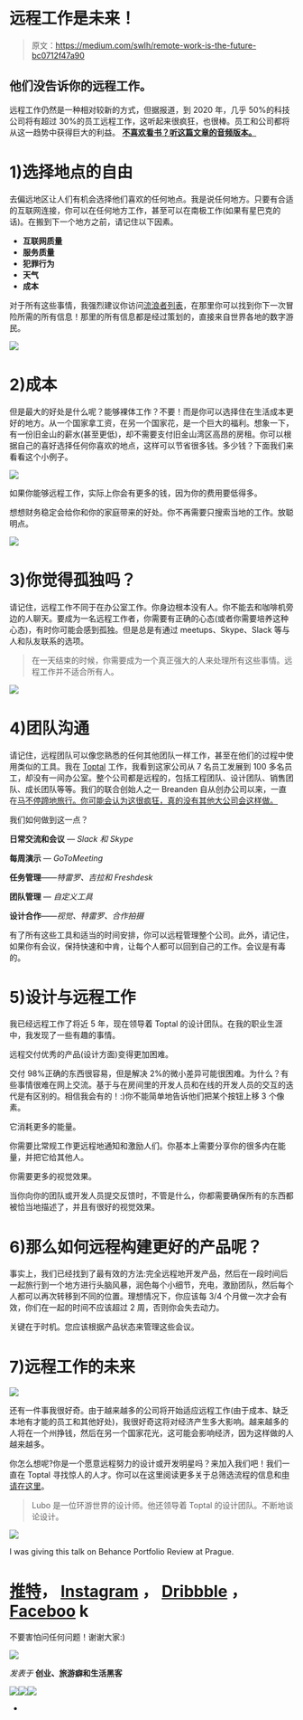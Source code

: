 # 远程工作是未来！

> 原文：<https://medium.com/swlh/remote-work-is-the-future-bc0712f47a90>

## 他们没告诉你的远程工作。

远程工作仍然是一种相对较新的方式，但据报道，到 2020 年，几乎 50%的科技公司将有超过 30%的员工远程工作，这听起来很疯狂，也很棒。员工和公司都将从这一趋势中获得巨大的利益。 [**不喜欢看书？听这篇文章的音频版本。**](https://soundcloud.com/lubo-volkov/remote-work-is-the-future-1)

# 1)选择地点的自由

去偏远地区让人们有机会选择他们喜欢的任何地点。我是说任何地方。只要有合适的互联网连接，你可以在任何地方工作，甚至可以在南极工作(如果有星巴克的话)。在搬到下一个地方之前，请记住以下因素。

*   **互联网质量**
*   **服务质量**
*   **犯罪行为**
*   **天气**
*   **成本**

对于所有这些事情，我强烈建议你访问[流浪者列表](https://nomadlist.com/)，在那里你可以找到你下一次冒险所需的所有信息！那里的所有信息都是经过策划的，直接来自世界各地的数字游民。

![](img/b2351039ac379c1b69ff64967d3e6c38.png)

# 2)成本

但是最大的好处是什么呢？能够裸体工作？不要！而是你可以选择住在生活成本更好的地方。从一个国家拿工资，在另一个国家花，是一个巨大的福利。想象一下，有一份旧金山的薪水(甚至更低)，却不需要支付旧金山湾区高昂的房租。你可以根据自己的喜好选择任何你喜欢的地点，这样可以节省很多钱。多少钱？下面我们来看看这个小例子。

![](img/f717358c59a5b9448dcc8adca78378e8.png)

如果你能够远程工作，实际上你会有更多的钱，因为你的费用要低得多。

想想财务稳定会给你和你的家庭带来的好处。你不再需要只搜索当地的工作。放聪明点。

![](img/f778d57514cc13cbf22c721e4d99406d.png)

# 3)你觉得孤独吗？

请记住，远程工作不同于在办公室工作。你身边根本没有人。你不能去和咖啡机旁边的人聊天。要成为一名远程工作者，你需要有正确的心态(或者你需要培养这种心态)，有时你可能会感到孤独。但是总是有通过 meetups、Skype、Slack 等与人和队友联系的选项。

> 在一天结束的时候，你需要成为一个真正强大的人来处理所有这些事情。远程工作并不适合所有人。

![](img/a2ae1dd3ea255e6b3cc443f28da16f5d.png)

# 4)团队沟通

请记住，远程团队可以像您熟悉的任何其他团队一样工作，甚至在他们的过程中使用类似的工具。我在 [Toptal](http://www.toptal.com/) 工作，我看到这家公司从 7 名员工发展到 100 多名员工，却没有一间办公室。整个公司都是远程的，包括工程团队、设计团队、销售团队、成长团队等等。我们的联合创始人之一 Breanden 自从创办公司以来，一直在[马不停蹄地旅行。你可能会认为这很疯狂，真的没有其他大公司会这样做。](http://fourhourworkweek.com/2014/10/04/how-to-travel-to-20-countries-and-build-a-massive-business-in-the-process/)

我们如何做到这一点？

**日常交流和会议** *— Slack 和 Skype*

**每周演示** — *GoToMeeting*

**任务管理**——*特雷罗、吉拉和 Freshdesk*

**团队管理** — *自定义工具*

**设计合作**——*视觉、特雷罗、合作拍摄*

有了所有这些工具和适当的时间安排，你可以远程管理整个公司。此外，请记住，如果你有会议，保持快速和中肯，让每个人都可以回到自己的工作。会议是有毒的。

# 5)设计与远程工作

我已经远程工作了将近 5 年，现在领导着 Toptal 的设计团队。在我的职业生涯中，我发现了一些有趣的事情。

远程交付优秀的产品(设计方面)变得更加困难。

交付 98%正确的东西很容易，但是解决 2%的微小差异可能很困难。为什么？有些事情很难在网上交流。基于与在房间里的开发人员和在线的开发人员的交互的迭代是有区别的。相信我会有的！:)你不能简单地告诉他们把某个按钮上移 3 个像素。

它消耗更多的能量。

你需要比常规工作更远程地通知和激励人们。你基本上需要分享你的很多内在能量，并把它给其他人。

你需要更多的视觉效果。

当你向你的团队或开发人员提交反馈时，不管是什么，你都需要确保所有的东西都被恰当地描述了，并且有很好的视觉效果。

# 6)那么如何远程构建更好的产品呢？

事实上，我们已经找到了最有效的方法:完全远程地开发产品，然后在一段时间后一起旅行到一个地方进行头脑风暴，润色每个小细节，充电，激励团队，然后每个人都可以再次转移到不同的位置。理想情况下，你应该每 3/4 个月做一次才会有效，你们在一起的时间不应该超过 2 周，否则你会失去动力。

关键在于时机。您应该根据产品状态来管理这些会议。

# 7)远程工作的未来

![](img/8747df487483db8f6d48ce21e7af59aa.png)

还有一件事我很好奇。由于越来越多的公司将开始适应远程工作(由于成本、缺乏本地有才能的员工和其他好处)，我很好奇这将对经济产生多大影响。越来越多的人将在一个州挣钱，然后在另一个国家花光，这可能会影响经济，因为这样做的人越来越多。

你怎么想呢?你是一个愿意远程努力的设计或开发明星吗？来加入我们吧！我们一直在 Toptal 寻找惊人的人才。你可以在这里阅读更多关于总筛选流程的信息和[申请在这里](http://www.toptal.com/developers)。

> Lubo 是一位环游世界的设计师。他还领导着 Toptal 的设计团队。不断地谈论设计。

![](img/7a0c0cb51452b7a83b03f980274209f5.png)

I was giving this talk on Behance Portfolio Review at Prague.

# [推特](https://twitter.com/0therPlanet)， [Instagram](https://instagram.com/lubosvolkov/) ， [Dribbble](https://dribbble.com/OtherPlanet) ， [Faceboo](http://www.facebook.com/luba.volkov) k

不要害怕问任何问题！谢谢大家:)

![](img/415e6d7eda9213b47f8bea4cc6a2219a.png)

*发表于* **创业、旅游癖和生活黑客**

[![](img/f20f8a326d92cd024c2946c0427a85fd.png)](http://supply.us9.list-manage.com/subscribe?u=310af6eb2240d299c7032ef6c&id=d28d8861ad)[![](img/1b4fd39dd738a88ac13336ad93f1049c.png)](https://blog.growth.supply/)[![](img/93f21657a8ed7c0f741216a91b53c713.png)](https://twitter.com/swlh_)

-